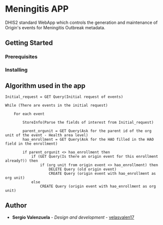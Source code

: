 # Meningitis APP

DHIS2 standard WebApp which controls the generation and maintenance of Origin's events for Meningitis Outbreak metadata.

## Getting Started

### Prerequisites

### Installing

## Algorithm used in the app

	Initial_request = GET Query(Initial request of events)

	While (There are events in the initial request)
	
		For each event

			StoreInfo(Parse the fields of interest from Initial_request)

			parent_orgunit = GET Query(Ask for the parent id of the org unit of the event - Health area level)
			hao_enrollment = GET Query(Ask for the HAO filled in the HAO field in the enrollment)

			if parent_orgunit <> hao_enrollment then
				if (GET Query(Is there an origin event for this enrollment already?)) then
					if (org unit from origin event <> hao_enrollment) then
						DELETE Query (old origin event)
						CREATE Query (origin event with hao_enrollment as org unit)
				else
					CREATE Query (origin event with hao_enrollment as org unit)

## Author

* **Sergio Valenzuela** - *Design and development* - [velasvalen17](https://github.com/velasvalen17)


